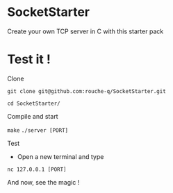 # SocketStarter

Create your own TCP server in C with this starter pack

# Test it !

Clone

`git clone git@github.com:rouche-q/SocketStarter.git`

`cd SocketStarter/`

Compile and start

`make`
`./server [PORT]`

Test

- Open a new terminal and type

`nc 127.0.0.1 [PORT]`

And now, see the magic !
